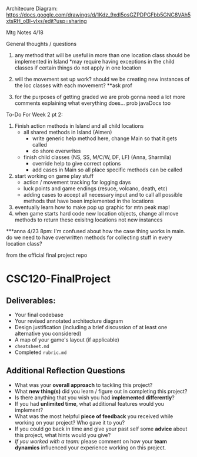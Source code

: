 Architecure Diagram: https://docs.google.com/drawings/d/1Kdz_9xdI5osGZPDPGFbb5GNC8VAh5xtsRH_oBl-vIxs/edit?usp=sharing 

Mtg Notes 4/18

General thoughts / questions
1) any method that will be useful in more than one location class should be implemented in Island
    *may require having exceptions in the child classes if certain things do not apply in one location

2) will the movement set up work? should we be creating new instances of the loc classes with each movement?
    **ask prof

3) for the purposes of getting graded we are prob gonna need a lot more comments explaining what everything does... prob javaDocs too

To-Do For Week 2 pt 2:
1) Finish action methods in Island and all child locations
    - all shared methods in Island (Aimen)
        - write generic help method here, change Main so that it gets called
        - do shore overwrites
    - finish child classes (NS, SS, M/C/W, DF, LF) (Anna, Sharmila)
        - override help to give correct options
        - add cases in Main so all place specific methods can be called
2) start working on game play stuff
    - action / movement tracking for logging days
    - luck points and game endings (resuce, volcano, death, etc)
    - adding cases to accept all necessary input and to call all possible methods that have been implemented in the locations
3) eventually learn how to make pop up graphic for mtn peak map!
4) when game starts hard code new location objects, change all move methods to return these exisitng locations not new instances

***anna 4/23 8pm: I'm confused about how the case thing works in main. do we need to have overwritten methods for collecting stuff in every location class?



from the official final project repo

# CSC120-FinalProject

## Deliverables:
 - Your final codebase
 - Your revised annotated architecture diagram
 - Design justification (including a brief discussion of at least one alternative you considered)
 - A map of your game's layout (if applicable)
 - `cheatsheet.md`
 - Completed `rubric.md`
  
## Additional Reflection Questions
 - What was your **overall approach** to tackling this project?
 - What **new thing(s)** did you learn / figure out in completing this project?
 - Is there anything that you wish you had **implemented differently**?
 - If you had **unlimited time**, what additional features would you implement?
 - What was the most helpful **piece of feedback** you received while working on your project? Who gave it to you?
 - If you could go back in time and give your past self some **advice** about this project, what hints would you give?
 - _If you worked with a team:_ please comment on how your **team dynamics** influenced your experience working on this project.